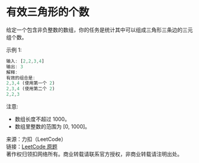 # 有效三角形的个数

给定一个包含非负整数的数组，你的任务是统计其中可以组成三角形三条边的三元组个数。

示例 1:

```js
输入: [2,2,3,4]
输出: 3
解释:
有效的组合是:
2,3,4 (使用第一个 2)
2,3,4 (使用第二个 2)
2,2,3
```

注意:

- 数组长度不超过 1000。
- 数组里整数的范围为 [0, 1000]。

来源：力扣（LeetCode）  
链接：[LeetCode 原题](https://leetcode-cn.com/problems/valid-triangle-number)  
著作权归领扣网络所有。商业转载请联系官方授权，非商业转载请注明出处。
